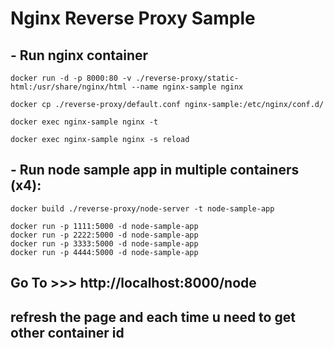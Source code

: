 # Nginx Reverse Proxy Sample

## - Run nginx container 
```
docker run -d -p 8000:80 -v ./reverse-proxy/static-html:/usr/share/nginx/html --name nginx-sample nginx

docker cp ./reverse-proxy/default.conf nginx-sample:/etc/nginx/conf.d/

docker exec nginx-sample nginx -t

docker exec nginx-sample nginx -s reload
```

## - Run node sample app in multiple containers (x4):
```
docker build ./reverse-proxy/node-server -t node-sample-app 

docker run -p 1111:5000 -d node-sample-app 
docker run -p 2222:5000 -d node-sample-app 
docker run -p 3333:5000 -d node-sample-app 
docker run -p 4444:5000 -d node-sample-app 
```

## Go To >>> http://localhost:8000/node
## refresh the page and each time u need to get other container id
